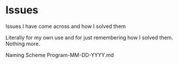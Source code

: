 # Issues

Issues I have come across and how I solved them

Literally for my own use and for just remembering how I solved them.
Nothing more.

Naming Scheme
Program-MM-DD-YYYY.md